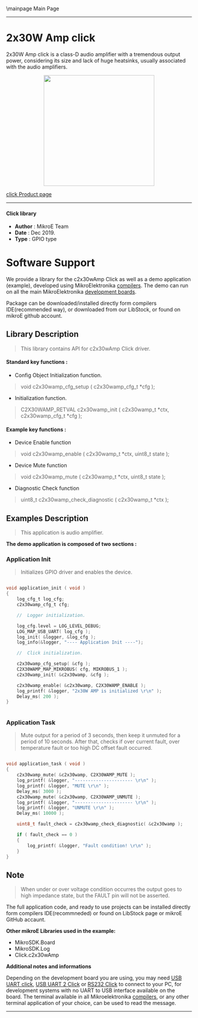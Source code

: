 \mainpage Main Page
 
 
---
# 2x30W Amp click

2x30W Amp click is a class-D audio amplifier with a tremendous output power, considering its size and lack of huge heatsinks, usually associated with the audio amplifiers. 

<p align="center">
  <img src="https://download.mikroe.com/images/click_for_ide/2x30wamp_click.png" height=300px>
</p>

[click Product page](<https://www.mikroe.com/2x30w-amp-click>)

---


#### Click library 

- **Author**        : MikroE Team
- **Date**          : Dec 2019.
- **Type**          : GPIO type


# Software Support

We provide a library for the c2x30wAmp Click 
as well as a demo application (example), developed using MikroElektronika 
[compilers](https://shop.mikroe.com/compilers). 
The demo can run on all the main MikroElektronika [development boards](https://shop.mikroe.com/development-boards).

Package can be downloaded/installed directly form compilers IDE(recommended way), or downloaded from our LibStock, or found on mikroE github account. 

## Library Description

> This library contains API for c2x30wAmp Click driver.

#### Standard key functions :

- Config Object Initialization function.
> void c2x30wamp_cfg_setup ( c2x30wamp_cfg_t *cfg ); 
 
- Initialization function.
> C2X30WAMP_RETVAL c2x30wamp_init ( c2x30wamp_t *ctx, c2x30wamp_cfg_t *cfg );

#### Example key functions :

- Device Enable function
> void c2x30wamp_enable ( c2x30wamp_t *ctx, uint8_t state );
 
- Device Mute function
> void c2x30wamp_mute ( c2x30wamp_t *ctx, uint8_t state );

- Diagnostic Check function
> uint8_t c2x30wamp_check_diagnostic ( c2x30wamp_t *ctx );

## Examples Description

> This application is audio amplifier.

**The demo application is composed of two sections :**

### Application Init 

> Initializes GPIO driver and enables the device.

```c

void application_init ( void )
{
    log_cfg_t log_cfg;
    c2x30wamp_cfg_t cfg;

    //  Logger initialization.

    log_cfg.level = LOG_LEVEL_DEBUG;
    LOG_MAP_USB_UART( log_cfg );
    log_init( &logger, &log_cfg );
    log_info(&logger, "---- Application Init ----");

    //  Click initialization.

    c2x30wamp_cfg_setup( &cfg );
    C2X30WAMP_MAP_MIKROBUS( cfg, MIKROBUS_1 );
    c2x30wamp_init( &c2x30wamp, &cfg );

    c2x30wamp_enable( &c2x30wamp, C2X30WAMP_ENABLE );
    log_printf( &logger, "2x30W AMP is initialized \r\n" );
    Delay_ms( 200 );
}
  
```

### Application Task

> Mute output for a period of 3 seconds, then keep it unmuted for a period of 10 seconds. 
> After that, checks if over current fault, over temperature fault or too high DC offset fault occurred.

```c

void application_task ( void )
{
    c2x30wamp_mute( &c2x30wamp, C2X30WAMP_MUTE );
    log_printf( &logger, "---------------------- \r\n" );
    log_printf( &logger, "MUTE \r\n" );
    Delay_ms( 3000 );
    c2x30wamp_mute( &c2x30wamp, C2X30WAMP_UNMUTE );
    log_printf( &logger, "---------------------- \r\n" );
    log_printf( &logger, "UNMUTE \r\n" );
    Delay_ms( 10000 );

    uint8_t fault_check = c2x30wamp_check_diagnostic( &c2x30wamp );

    if ( fault_check == 0 )
    {
        log_printf( &logger, "Fault condition! \r\n" );
    }
} 

```

## Note

> When under or over voltage condition occurres the output goes to high impedance state,
> but the FAULT pin will not be asserted.

The full application code, and ready to use projects can be  installed directly form compilers IDE(recommneded) or found on LibStock page or mikroE GitHub accaunt.

**Other mikroE Libraries used in the example:** 

- MikroSDK.Board
- MikroSDK.Log
- Click.c2x30wAmp

**Additional notes and informations**

Depending on the development board you are using, you may need 
[USB UART click](https://shop.mikroe.com/usb-uart-click), 
[USB UART 2 Click](https://shop.mikroe.com/usb-uart-2-click) or 
[RS232 Click](https://shop.mikroe.com/rs232-click) to connect to your PC, for 
development systems with no UART to USB interface available on the board. The 
terminal available in all Mikroelektronika 
[compilers](https://shop.mikroe.com/compilers), or any other terminal application 
of your choice, can be used to read the message.



---
